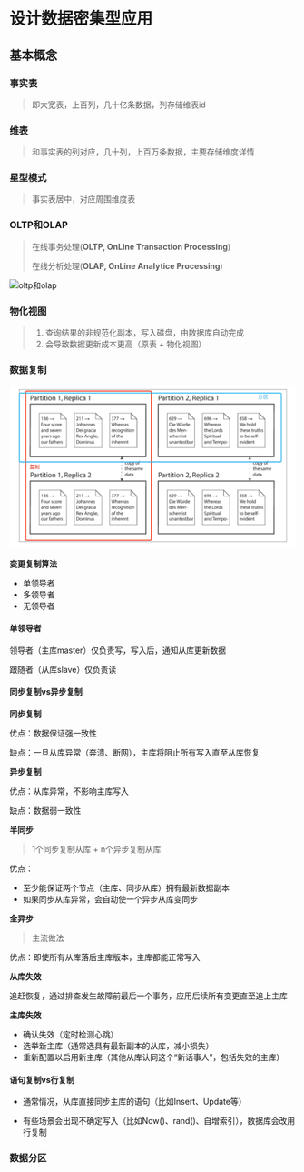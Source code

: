 # 设计数据密集型应用

## 基本概念

### 事实表

> 即大宽表，上百列，几十亿条数据，列存储维表id



### 维表

> 和事实表的列对应，几十列，上百万条数据，主要存储维度详情



### 星型模式

> 事实表居中，对应周围维度表



### OLTP和OLAP

> 在线事务处理(**OLTP, OnLine Transaction Processing**)
>
> 在线分析处理(**OLAP, OnLine Analytice Processing**)

![oltp和olap](./oltp和olap.jpeg)



### 物化视图

> 1. 查询结果的非规范化副本，写入磁盘，由数据库自动完成
> 2. 会导致数据更新成本更高（原表 + 物化视图）



### 数据复制

![数据复制&分区](./数据复制&分区.jpeg)



**变更复制算法**

- 单领导者
- 多领导者
- 无领导者



#### 单领导者

领导者（主库master）仅负责写，写入后，通知从库更新数据

跟随者（从库slave）仅负责读



#### 同步复制vs异步复制

**同步复制**

优点：数据保证强一致性

缺点：一旦从库异常（奔溃、断网），主库将阻止所有写入直至从库恢复



**异步复制**

优点：从库异常，不影响主库写入

缺点：数据弱一致性



**半同步**

> 1个同步复制从库 + n个异步复制从库

优点：

- 至少能保证两个节点（主库、同步从库）拥有最新数据副本
- 如果同步从库异常，会自动使一个异步从库变同步



**全异步**

> 主流做法

优点：即使所有从库落后主库版本，主库都能正常写入



**从库失效**

追赶恢复，通过排查发生故障前最后一个事务，应用后续所有变更直至追上主库

**主库失效**

- 确认失效（定时检测心跳）
- 选举新主库（通常选具有最新副本的从库，减小损失）
- 重新配置以启用新主库（其他从库认同这个“新话事人”，包括失效的主库）



#### 语句复制vs行复制

- 通常情况，从库直接同步主库的语句（比如Insert、Update等）

- 有些场景会出现不确定写入（比如Now()、rand()、自增索引），数据库会改用行复制

### 数据分区